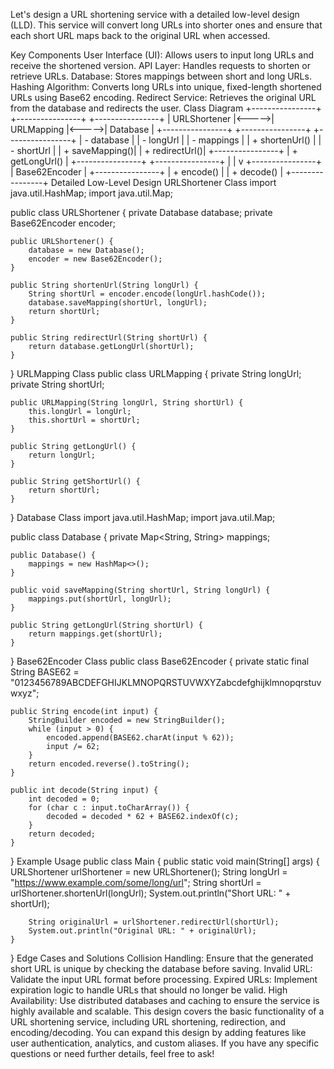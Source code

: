 
Let's design a URL shortening service with a detailed low-level design (LLD). This service will convert long URLs into shorter ones and ensure that each short URL maps back to the original URL when accessed.

Key Components
User Interface (UI): Allows users to input long URLs and receive the shortened version.
API Layer: Handles requests to shorten or retrieve URLs.
Database: Stores mappings between short and long URLs.
Hashing Algorithm: Converts long URLs into unique, fixed-length shortened URLs using Base62 encoding.
Redirect Service: Retrieves the original URL from the database and redirects the user.
Class Diagram
+----------------+       +----------------+       +----------------+
| URLShortener   |<----->| URLMapping     |<----->| Database       |
+----------------+       +----------------+       +----------------+
| - database     |       | - longUrl      |       | - mappings     |
| + shortenUrl() |       | - shortUrl     |       | + saveMapping()|
| + redirectUrl()|       +----------------+       | + getLongUrl() |
+----------------+                               +----------------+
        |
        |
        v
+----------------+
| Base62Encoder  |
+----------------+
| + encode()     |
| + decode()     |
+----------------+
Detailed Low-Level Design
URLShortener Class
import java.util.HashMap;
import java.util.Map;

public class URLShortener {
    private Database database;
    private Base62Encoder encoder;

    public URLShortener() {
        database = new Database();
        encoder = new Base62Encoder();
    }

    public String shortenUrl(String longUrl) {
        String shortUrl = encoder.encode(longUrl.hashCode());
        database.saveMapping(shortUrl, longUrl);
        return shortUrl;
    }

    public String redirectUrl(String shortUrl) {
        return database.getLongUrl(shortUrl);
    }
}
URLMapping Class
public class URLMapping {
    private String longUrl;
    private String shortUrl;

    public URLMapping(String longUrl, String shortUrl) {
        this.longUrl = longUrl;
        this.shortUrl = shortUrl;
    }

    public String getLongUrl() {
        return longUrl;
    }

    public String getShortUrl() {
        return shortUrl;
    }
}
Database Class
import java.util.HashMap;
import java.util.Map;

public class Database {
    private Map<String, String> mappings;

    public Database() {
        mappings = new HashMap<>();
    }

    public void saveMapping(String shortUrl, String longUrl) {
        mappings.put(shortUrl, longUrl);
    }

    public String getLongUrl(String shortUrl) {
        return mappings.get(shortUrl);
    }
}
Base62Encoder Class
public class Base62Encoder {
    private static final String BASE62 = "0123456789ABCDEFGHIJKLMNOPQRSTUVWXYZabcdefghijklmnopqrstuvwxyz";

    public String encode(int input) {
        StringBuilder encoded = new StringBuilder();
        while (input > 0) {
            encoded.append(BASE62.charAt(input % 62));
            input /= 62;
        }
        return encoded.reverse().toString();
    }

    public int decode(String input) {
        int decoded = 0;
        for (char c : input.toCharArray()) {
            decoded = decoded * 62 + BASE62.indexOf(c);
        }
        return decoded;
    }
}
Example Usage
public class Main {
    public static void main(String[] args) {
        URLShortener urlShortener = new URLShortener();
        String longUrl = "https://www.example.com/some/long/url";
        String shortUrl = urlShortener.shortenUrl(longUrl);
        System.out.println("Short URL: " + shortUrl);

        String originalUrl = urlShortener.redirectUrl(shortUrl);
        System.out.println("Original URL: " + originalUrl);
    }
}
Edge Cases and Solutions
Collision Handling: Ensure that the generated short URL is unique by checking the database before saving.
Invalid URL: Validate the input URL format before processing.
Expired URLs: Implement expiration logic to handle URLs that should no longer be valid.
High Availability: Use distributed databases and caching to ensure the service is highly available and scalable.
This design covers the basic functionality of a URL shortening service, including URL shortening, redirection, and encoding/decoding. You can expand this design by adding features like user authentication, analytics, and custom aliases. If you have any specific questions or need further details, feel free to ask!